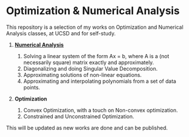 # Optimization & Numerical Analysis

This repository is a selection of my works on Optimization and Numerical Analysis classes, at UCSD and for self-study.

1. __[Numerical Analysis](https://github.com/thn003/optimization_num_analysis/tree/master/Numerical%20Analysis)__

    1. Solving a linear system of the form Ax = b, where A is a (not necessarily square) matrix exactly and approximately.
    2. Diagonalizing and doing Singular Value Decomposition.
    3. Approximating solutions of non-linear equations.
    4. Approximating and interpolating polynomials from a set of data points.
    
2. __Optimization__

    1. Convex Optimization, with a touch on Non-convex optimization.
    2. Constrained and Unconstrained Optimization.

This will be updated as new works are done and can be published.
